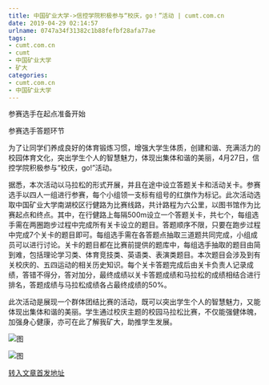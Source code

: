 ```yaml
---
title: 中国矿业大学->信控学院积极参与“校庆，go！”活动 | cumt.com.cn
date: 2019-04-29 02:14:57
urlname: 0747a34f31382c1b88fefbf28afa77ae
tags: 
- cumt.com.cn
- cumt
- 中国矿业大学
- 矿大
categories:
- cumt.com.cn
- 中国矿业大学
---
```


参赛选手在起点准备开始

参赛选手答题环节

为了让同学们养成良好的体育锻炼习惯，增强大学生体质，创建和谐、充满活力的校园体育文化，突出学生个人的智慧魅力，体现出集体和谐的美丽，4月27日，信控学院积极参与“校庆，go!”活动。

据悉，本次活动以马拉松的形式开展，并且在途中设立答题关卡和活动关卡。参赛选手以四人一组进行参赛，每个小组领一支标有组号的红旗作为标记。此次活动选取中国矿业大学南湖校区行健路为比赛线路，共计路程为六公里，以图书馆作为比赛起点和终点。其中，在行健路上每隔500m设立一个答题关卡，共七个，每组选手需在两圈跑步过程中完成所有关卡设立的题目。答题顺序不限，只要在跑步过程中完成7个关卡的题目即可。每组选手需在各答题点抽取三道题共同完成，小组成员可以进行讨论。关卡的题目都在比赛前提供的题库中，每组选手抽取的题目由简到难，包括理论学习类、体育竞技类、英语类、表演类题目。本次题目会涉及到有关校庆的、五四运动的相关历史知识。每个关卡答题完成后由关卡负责人记录成绩，答错不得分，答对加分，最终成绩以关卡答题成绩和马拉松的成绩相结合进行排名，答题成绩与马拉松成绩各占最终成绩的50%。

此次活动是展现一个群体团结比赛的活动，既可以突出学生个人的智慧魅力，又能体现出集体和谐的美丽。学生通过校庆主题的校园马拉松比赛，不仅能强健体魄，加强身心健康，亦可在此了解我矿大，助推学生发展。

![图](http://xwzx.cumt.edu.cn/_upload/article/images/ce/1a/1c8b9577419abf360c6ac354ac30/e36a4a08-26e4-4314-bb34-b253372ede01.png)

![图](http://xwzx.cumt.edu.cn/_upload/article/images/ce/1a/1c8b9577419abf360c6ac354ac30/c17ea673-5837-446f-a5b3-ffd32d308efd.png)

[转入文章首发地址](http://xwzx.cumt.edu.cn/f8/1c/c523a522268/page.htm)